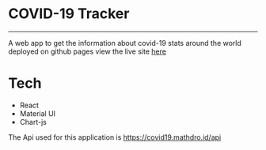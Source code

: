 # COVID-19 Tracker

---

A web app to get the information about covid-19 stats around the world deployed on github pages
view the live site [here](https://kmrakash.github.io/Covid-19-tracker/)

# Tech

- React
- Material UI
- Chart-js

The Api used for this application is https://covid19.mathdro.id/api
